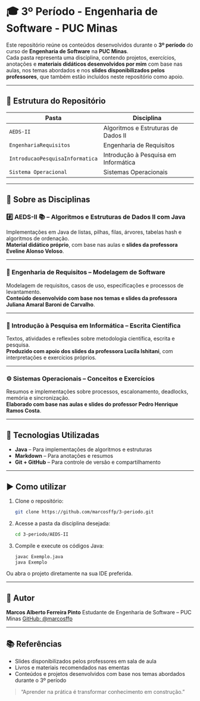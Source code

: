 # 🎓 3º Período - Engenharia de Software - PUC Minas

Este repositório reúne os conteúdos desenvolvidos durante o **3º período** do curso de **Engenharia de Software** na **PUC Minas**.  
Cada pasta representa uma disciplina, contendo projetos, exercícios, anotações e **materiais didáticos desenvolvidos por mim** com base nas aulas, nos temas abordados e nos **slides disponibilizados pelos professores**, que também estão incluídos neste repositório como apoio.

---

## 📁 Estrutura do Repositório

| Pasta                         | Disciplina                           |
|------------------------------|--------------------------------------|
| `AEDS-II`                    | Algoritmos e Estruturas de Dados II  |
| `EngenhariaRequisitos`       | Engenharia de Requisitos             |
| `IntroducaoPesquisaInformatica` | Introdução à Pesquisa em Informática |
| `Sistema Operacional`        | Sistemas Operacionais                |

---

## 📘 Sobre as Disciplinas

### #️⃣ AEDS-II 📚 – Algoritmos e Estruturas de Dados II com Java

Implementações em Java de listas, pilhas, filas, árvores, tabelas hash e algoritmos de ordenação.  
**Material didático próprio**, com base nas aulas e **slides da professora Eveline Alonso Veloso**.

---

### 🧾 Engenharia de Requisitos – Modelagem de Software

Modelagem de requisitos, casos de uso, especificações e processos de levantamento.  
**Conteúdo desenvolvido com base nos temas e slides da professora Juliana Amaral Baroni de Carvalho**.

---

### 🔬 Introdução à Pesquisa em Informática – Escrita Científica

Textos, atividades e reflexões sobre metodologia científica, escrita e pesquisa.  
**Produzido com apoio dos slides da professora Lucila Ishitani**, com interpretações e exercícios próprios.

---

### ⚙️ Sistemas Operacionais – Conceitos e Exercícios

Resumos e implementações sobre processos, escalonamento, deadlocks, memória e sincronização.  
**Elaborado com base nas aulas e slides do professor Pedro Henrique Ramos Costa**.

---

## 🧪 Tecnologias Utilizadas

- **Java** – Para implementações de algoritmos e estruturas
- **Markdown** – Para anotações e resumos
- **Git + GitHub** – Para controle de versão e compartilhamento

---

## ▶️ Como utilizar

1. Clone o repositório:
   ```bash
   git clone https://github.com/marcosffp/3-periodo.git
   ````

2. Acesse a pasta da disciplina desejada:

   ```bash
   cd 3-periodo/AEDS-II
   ```

3. Compile e execute os códigos Java:

   ```bash
   javac Exemplo.java
   java Exemplo
   ```

Ou abra o projeto diretamente na sua IDE preferida.

---

## 👤 Autor

**Marcos Alberto Ferreira Pinto**
Estudante de Engenharia de Software – PUC Minas
[GitHub: @marcosffp](https://github.com/marcosffp)

---

## 📚 Referências

* Slides disponibilizados pelos professores em sala de aula
* Livros e materiais recomendados nas ementas
* Conteúdos e projetos desenvolvidos com base nos temas abordados durante o 3º período

> “Aprender na prática é transformar conhecimento em construção.”

```
